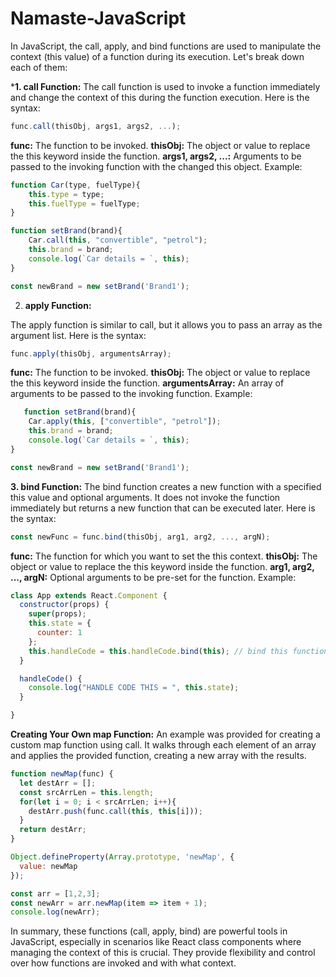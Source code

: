 # Namaste-JavaScript

In JavaScript, the call, apply, and bind functions are used to manipulate the context (this value) of a function during its execution.
Let's break down each of them:

***1. call Function:**
The call function is used to invoke a function immediately and change the context of this during the function execution. Here is the syntax:


```javascript
func.call(thisObj, args1, args2, ...);
```

**func:** The function to be invoked.
**thisObj:** The object or value to replace the this keyword inside the function.
**args1, args2, ...:** Arguments to be passed to the invoking function with the changed this object.
Example:


```javascript
function Car(type, fuelType){
	this.type = type;
	this.fuelType = fuelType;
}

function setBrand(brand){
	Car.call(this, "convertible", "petrol");
	this.brand = brand;
	console.log(`Car details = `, this);
}

const newBrand = new setBrand('Brand1');
```


2. **apply Function:**
   
  The apply function is similar to call, but it allows you to pass an array as the argument list. Here is the syntax:


```javascript
func.apply(thisObj, argumentsArray);
```
**func:** The function to be invoked.
**thisObj:** The object or value to replace the this keyword inside the function.
**argumentsArray:** An array of arguments to be passed to the invoking function.
Example:

```javascript
   function setBrand(brand){
	Car.apply(this, ["convertible", "petrol"]);
	this.brand = brand;
	console.log(`Car details = `, this);
}

const newBrand = new setBrand('Brand1');
```

**3. bind Function:**
The bind function creates a new function with a specified this value and optional arguments.
It does not invoke the function immediately but returns a new function that can be executed later. Here is the syntax:

```javascript
const newFunc = func.bind(thisObj, arg1, arg2, ..., argN);
```
**func:** The function for which you want to set the this context.
**thisObj:** The object or value to replace the this keyword inside the function.
**arg1, arg2, ..., argN:** Optional arguments to be pre-set for the function.
Example:

```javascript
class App extends React.Component {
  constructor(props) {
    super(props);
    this.state = {
      counter: 1
    };
    this.handleCode = this.handleCode.bind(this); // bind this function
  }

  handleCode() {
    console.log("HANDLE CODE THIS = ", this.state);
  }

}
```

**Creating Your Own map Function:**
An example was provided for creating a custom map function using call. It walks through each element of an array and applies the provided function,
creating a new array with the results.

```javascript
function newMap(func) {
  let destArr = [];
  const srcArrLen = this.length;
  for(let i = 0; i < srcArrLen; i++){
    destArr.push(func.call(this, this[i]));
  }
  return destArr;
} 

Object.defineProperty(Array.prototype, 'newMap', {
  value: newMap
});

const arr = [1,2,3];
const newArr = arr.newMap(item => item + 1);
console.log(newArr);
```

In summary, these functions (call, apply, bind) are powerful tools in JavaScript, 
especially in scenarios like React class components where managing the context of this is crucial.
They provide flexibility and control over how functions are invoked and with what context.
